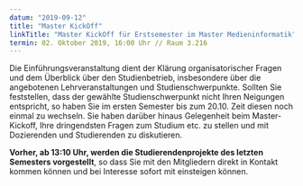 ```yaml
---
datum: "2019-09-12"
title: "Master KickOff"
linkTitle: "Master KickOff für Erstsemester im Master Medieninformatik"
termin: 02. Oktober 2019, 16:00 Uhr // Raum 3.216
---
```


Die Einführungsveranstaltung dient der Klärung organisatorischer Fragen und dem Überblick über den Studienbetrieb, insbesondere über die angebotenen Lehrveranstaltungen und Studienschwerpunkte.
Sollten Sie feststellen, dass der gewählte Studienschwerpunkt nicht Ihren Neigungen entspricht, so haben Sie im ersten Semester bis zum 20.10. Zeit diesen noch einmal zu wechseln. 
Sie haben darüber hinaus Gelegenheit beim Master-Kickoff, Ihre dringendsten Fragen zum Studium etc. zu stellen und mit Dozierenden und Studierenden zu diskutieren.

**Vorher, ab 13:10 Uhr, werden die Studierendenprojekte des letzten Semesters vorgestellt**, so dass Sie mit den Mitgliedern direkt in Kontakt kommen können und bei Interesse sofort mit einsteigen können.

